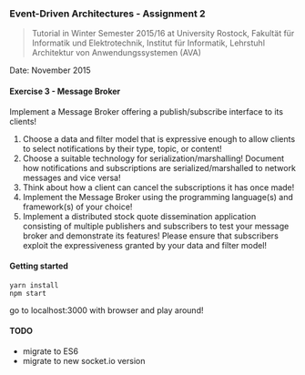 ### Event-Driven Architectures - Assignment 2
> Tutorial in Winter Semester 2015/16 at University Rostock, Fakultät für Informatik und Elektrotechnik, Institut für Informatik, Lehrstuhl  Architektur von Anwendungssystemen (AVA)

Date:  November 2015 

#### Exercise 3 - Message Broker

Implement a Message Broker offering a publish/subscribe interface to its clients!

  1. Choose a data and filter model that is expressive enough to allow clients to select notifications by their type, topic, or content!
  2. Choose a suitable technology for serialization/marshalling! Document how notifications and subscriptions are serialized/marshalled to network messages and vice versa!
  3. Think about how a client can cancel the subscriptions it has once made!
  4. Implement the Message Broker using the programming language(s) and framework(s) of your choice!
  5. Implement a distributed stock quote dissemination application consisting of multiple publishers and subscribers to test your message broker and demonstrate its features! Please ensure that subscribers exploit the expressiveness granted by your data and filter model!

#### Getting started

```
yarn install
npm start
```

go to localhost:3000 with browser and play around!

#### TODO
  * migrate to ES6
  * migrate to new socket.io version